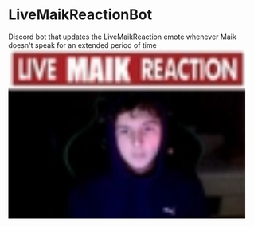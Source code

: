 # LiveMaikReactionBot
Discord bot that updates the LiveMaikReaction emote whenever Maik doesn't speak for an extended period of time
![](refrence.png)